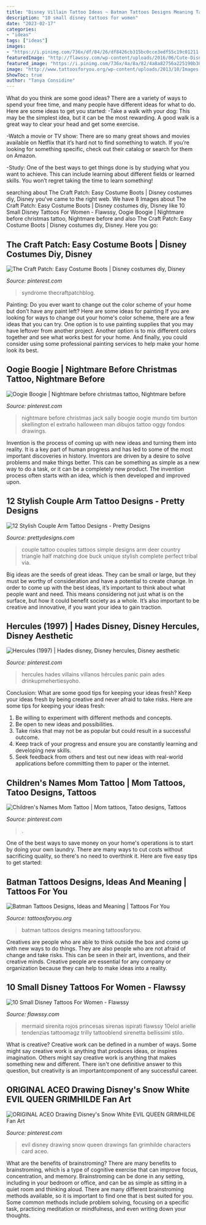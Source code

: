 ```yaml
---
title: "Disney Villain Tattoo Ideas ~ Batman Tattoos Designs Meaning Tattoosforyou"
description: "10 small disney tattoos for women"
date: "2023-02-17"
categories:
- "ideas"
tags: ["ideas"]
images:
- "https://i.pinimg.com/736x/df/84/26/df8426cb315bc0cce3edf55c19c01211--children-names-tatoo-designs.jpg"
featuredImage: "http://flawssy.com/wp-content/uploads/2016/06/Cute-Disney-Tattoo-Designs.jpg"
featured_image: "https://i.pinimg.com/736x/4a/8a/82/4a8a82756a225190b3061c238a5f7745.jpg"
image: "http://www.tattoosforyou.org/wp-content/uploads/2013/10/Images-of-Batman-Tattoos.jpg"
ShowToc: true
author: "Tanya Considine"
---
```



What do you think are some good ideas?
There are a variety of ways to spend your free time, and many people have different ideas for what to do. Here are some ideas to get you started: 
-Take a walk with your dog: This may be the simplest idea, but it can be the most rewarding. A good walk is a great way to clear your head and get some exercise. 

-Watch a movie or TV show: There are so many great shows and movies available on Netflix that it’s hard not to find something to watch. If you’re looking for something specific, check out their catalog or search for them on Amazon. 

-Study: One of the best ways to get things done is by studying what you want to achieve. This can include learning about different fields or learned skills. You won’t regret taking the time to learn something!

	

		
searching about The Craft Patch: Easy Costume Boots | Disney costumes diy, Disney you've came to the right web. We have 8 Images about The Craft Patch: Easy Costume Boots | Disney costumes diy, Disney like 10 Small Disney Tattoos For Women - Flawssy, Oogie Boogie | Nightmare before christmas tattoo, Nightmare before and also The Craft Patch: Easy Costume Boots | Disney costumes diy, Disney. Here you go:
		
    
## The Craft Patch: Easy Costume Boots | Disney Costumes Diy, Disney

<img loading=lazy src="https://i.pinimg.com/736x/36/39/7b/36397b83a7b498445507de962370937e--incredibles-costume-the-incredibles.jpg" onerror="this.onerror=null;this.src='https://tse3.mm.bing.net/th?id=OIP.UG-DrVJY-Lm2gzd6R_tOQADPEs&amp;pid=15.1';" alt="The Craft Patch: Easy Costume Boots | Disney costumes diy, Disney">

_Source: pinterest.com_

>syndrome thecraftpatchblog. 

	

Painting: Do you ever want to change out the color scheme of your home but don’t have any paint left? Here are some ideas for painting
If you are looking for ways to change out your home's color scheme, there are a few ideas that you can try. One option is to use painting supplies that you may have leftover from another project. Another option is to mix different colors together and see what works best for your home. And finally, you could consider using some professional painting services to help make your home look its best.

    
## Oogie Boogie | Nightmare Before Christmas Tattoo, Nightmare Before

<img loading=lazy src="https://i.pinimg.com/736x/8d/5e/b4/8d5eb4ab7639c4238e050f2a87c39ba0.jpg" onerror="this.onerror=null;this.src='https://tse3.mm.bing.net/th?id=OIP.grYl68XUCK4fRIp1ao8nPQHaLc&amp;pid=15.1';" alt="Oogie Boogie | Nightmare before christmas tattoo, Nightmare before">

_Source: pinterest.com_

>nightmare before christmas jack sally boogie oogie mundo tim burton skellington el extraño halloween man dibujos tattoo oggy fondos drawings. 

	

Invention is the process of coming up with new ideas and turning them into reality. It is a key part of human progress and has led to some of the most important discoveries in history. Inventors are driven by a desire to solve problems and make things better. This can be something as simple as a new way to do a task, or it can be a completely new product. The invention process often starts with an idea, which is then developed and improved upon.

    
## 12 Stylish Couple Arm Tattoo Designs - Pretty Designs

<img loading=lazy src="http://www.prettydesigns.com/wp-content/uploads/2014/10/Simple-Couple-Tattoo.jpg" onerror="this.onerror=null;this.src='https://tse2.mm.bing.net/th?id=OIP.QqtfcO5gDlcAXUVaEBtTFQHaLD&amp;pid=15.1';" alt="12 Stylish Couple Arm Tattoo Designs - Pretty Designs">

_Source: prettydesigns.com_

>couple tattoo couples tattoos simple designs arm deer country triangle half matching doe buck unique stylish complete perfect tribal via. 

	

Big ideas are the seeds of great ideas. They can be small or large, but they must be worthy of consideration and have a potential to create change. In order to come up with the best ideas, it’s important to think about what people want and need. This means considering not just what is on the surface, but how it could benefit society as a whole. It’s also important to be creative and innovative, if you want your idea to gain traction.

    
## Hercules (1997) | Hades Disney, Disney Hercules, Disney Aesthetic

<img loading=lazy src="https://i.pinimg.com/736x/4a/8a/82/4a8a82756a225190b3061c238a5f7745.jpg" onerror="this.onerror=null;this.src='https://tse4.mm.bing.net/th?id=OIP.5d_Zm9pkP1jU9OnmjAgVGwHaJ7&amp;pid=15.1';" alt="Hercules (1997) | Hades disney, Disney hercules, Disney aesthetic">

_Source: pinterest.com_

>hercules hades villains villanos hércules panic pain ades drinkupmehertiesyoho. 

	

Conclusion: What are some good tips for keeping your ideas fresh?
Keep your ideas fresh by being creative and never afraid to take risks. Here are some tips for keeping your ideas fresh:
1. Be willing to experiment with different methods and concepts.
2. Be open to new ideas and possibilities.
3. Take risks that may not be as popular but could result in a successful outcome. 
4. Keep track of your progress and ensure you are constantly learning and developing new skills. 
5. Seek feedback from others and test out new ideas with real-world applications before committing them to paper or the internet.

    
## Children&#039;s Names Mom Tattoo | Mom Tattoos, Tatoo Designs, Tattoos

<img loading=lazy src="https://i.pinimg.com/736x/df/84/26/df8426cb315bc0cce3edf55c19c01211--children-names-tatoo-designs.jpg" onerror="this.onerror=null;this.src='https://tse1.mm.bing.net/th?id=OIP.rFTxhBzyIyyuK9_zbzlDAgHaJ3&amp;pid=15.1';" alt="Children&#039;s Names Mom Tattoo | Mom tattoos, Tatoo designs, Tattoos">

_Source: pinterest.com_

>. 

	

One of the best ways to save money on your home's operations is to start by doing your own laundry. There are many ways to cut costs without sacrificing quality, so there's no need to overthink it. Here are five easy tips to get started:

    
## Batman Tattoos Designs, Ideas And Meaning | Tattoos For You

<img loading=lazy src="http://www.tattoosforyou.org/wp-content/uploads/2013/10/Images-of-Batman-Tattoos.jpg" onerror="this.onerror=null;this.src='https://tse4.mm.bing.net/th?id=OIP.h25hAlFAQnN4NNHK4s13dgHaJ4&amp;pid=15.1';" alt="Batman Tattoos Designs, Ideas and Meaning | Tattoos For You">

_Source: tattoosforyou.org_

>batman tattoos designs meaning tattoosforyou. 

	

Creatives are people who are able to think outside the box and come up with new ways to do things. They are also people who are not afraid of change and take risks. This can be seen in their art, inventions, and their creative minds. Creative people are essential for any company or organization because they can help to make ideas into a reality.

    
## 10 Small Disney Tattoos For Women - Flawssy

<img loading=lazy src="http://flawssy.com/wp-content/uploads/2016/06/Cute-Disney-Tattoo-Designs.jpg" onerror="this.onerror=null;this.src='https://tse3.mm.bing.net/th?id=OIP.9XNFEk4CYUsMax97bILfqQHaJ5&amp;pid=15.1';" alt="10 Small Disney Tattoos For Women - Flawssy">

_Source: flawssy.com_

>mermaid sirenita rojos princesas sirenas ispirati flawssy 10elol arielle tendenzias tattoomagz trilly tattooblend sirenetta bellissimi stilo. 

	

What is creative?
Creative work can be defined in a number of ways. Some might say creative work is anything that produces ideas, or inspires imagination. Others might say creative work is anything that makes something new and different. There isn't one definitive answer to this question, but creativity is an importantcomponent of any successful career.

    
## ORIGINAL ACEO Drawing Disney&#039;s Snow White EVIL QUEEN GRIMHILDE Fan Art

<img loading=lazy src="https://i.pinimg.com/736x/5c/20/5e/5c205e0d5dfecd58978136d15159f5b0--snow-white-evil-queen-drawing-disney.jpg" onerror="this.onerror=null;this.src='https://tse3.mm.bing.net/th?id=OIP.fZF16riFNZI1xm7AnWKS9wHaKY&amp;pid=15.1';" alt="ORIGINAL ACEO Drawing Disney&#039;s Snow White EVIL QUEEN GRIMHILDE Fan Art">

_Source: pinterest.com_

>evil disney drawing snow queen drawings fan grimhilde characters card aceo. 

	

What are the benefits of brainstroming?
There are many benefits to brainstroming, which is a type of cognitive exercise that can improve focus, concentration, and memory. Brainstroming can be done in any setting, including in your bedroom or office, and can be as simple as sitting in a quiet room and thinking aloud. There are many different brainstroming methods available, so it is important to find one that is best suited for you. Some common methods include problem solving, focusing on a specific task, practicing meditation or mindfulness, and even writing down your thoughts.

